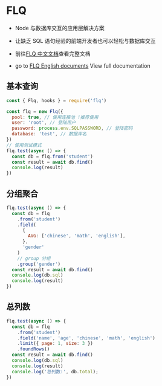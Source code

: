 # FLQ

- Node 与数据库交互的应用层解决方案

- 让缺乏 SQL 语句经验的前端开发者也可以轻松与数据库交互

- 前往[FLQ 中文文档](https://flq.flycran.xyz)查看完整文档

- go to [FLQ English documents](https://flq.flycran.xyz/en/) View full documentation

## 基本查询

```js
const { Flq, hooks } = require('flq')

const flq = new Flq({
  pool: true, // 使用连接池 !推荐使用
  user: 'root', // 登陆用户
  password: process.env.SQLPASSWORD, // 登陆密码
  database: 'test', // 数据库名
})
// 使用测试模式
flq.test(async () => {
  const db = flq.from('student')
  const result = await db.find()
  console.log(result)
})
```

## 分组聚合

```js
flq.test(async () => {
  const db = flq
    .from('student')
    .field(
      {
        AVG: ['chinese', 'math', 'english'],
      },
      'gender'
    )
    // group 分组
    .group('gender')
  const result = await db.find()
  console.log(db.sql)
  console.log(result)
})
```

## 总列数

```js
flq.test(async () => {
  const db = flq
    .from('student')
    .field('name', 'age', 'chinese', 'math', 'english')
    .limit({ page: 1, size: 3 })
    .foundRows()
  const result = await db.find()
  console.log(db.sql)
  console.log(result)
  console.log('总列数:', db.total);
})
```

